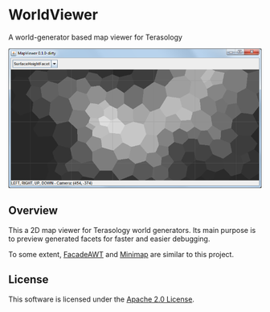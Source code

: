 WorldViewer
=========

A world-generator based map viewer for Terasology

![image1](images/2014-10-21_first_light.png "First screenshot - surface height facet of PolyWorld")


Overview
-----------

This a 2D map viewer for Terasology world generators. Its main purpose is to preview generated facets for faster and easier debugging.

To some extent, [FacadeAWT](https://github.com/MovingBlocks/FacadeAWT) and [Minimap](https://github.com/Terasology/minimap) are similar to this project. 


License
-------------

This software is licensed under the [Apache 2.0 License](http://www.apache.org/licenses/LICENSE-2.0.html).
